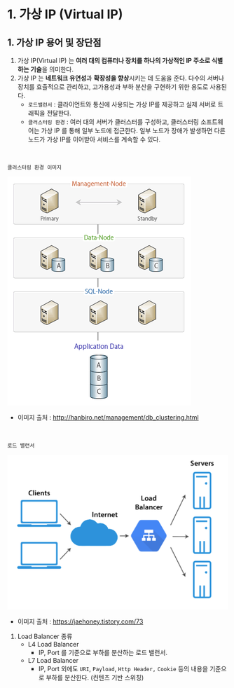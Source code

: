 # 1. 가상 IP (Virtual IP)

## 1. 가상 IP 용어 및 장단점

1. 가상 IP(Virtual IP) 는 **여러 대의 컴퓨터나 장치를 하나의 가상적인 IP 주소로 식별하는 기술**을 의미한다.
2. 가상 IP 는 **네트워크 유연성**과 **확장성을 향상**시키는 데 도움을 준다. 다수의 서버나 장치를 효츌적으로 관리하고, 고가용성과 부하 분산을 구현하기 위한 용도로 사용된다.
   - `로드밸런서` : 클라이언트와 통신에 사용되는 가상 IP를 제공하고 실제 서버로 트래픽을 전달한다.
   - `클러스터링 환경` : 여러 대의 서버가 클러스터를 구성하고, 클러스터링 소프트웨어는 가상 IP 를 통해 일부 노드에 접근한다. 
     일부 노드가 장애가 발생하면 다른 노드가 가상 IP를 이어받아 서비스를 계속할 수 있다.

<br>

`클러스터링 환경 이미지`

![db_clustering_img](./network_images/db_clustering_img.png)

- 이미지 출처 : http://hanbiro.net/management/db_clustering.html

<br>

`로드 밸런서`

![img.png](network_images/load_balancer_img.png)
- 이미지 출처 : https://jaehoney.tistory.com/73

1. Load Balancer 종류
   - L4 Load Balancer
     - IP, Port 를 기준으로 부하를 분산하는 로드 밸런서.
   - L7 Load Balancer
     - IP, Port 외에도 `URI`, `Payload`, `Http Header,` `Cookie` 등의 내용을 기준으로 부하를 분산한다. (컨텐츠 기반 스위칭)
